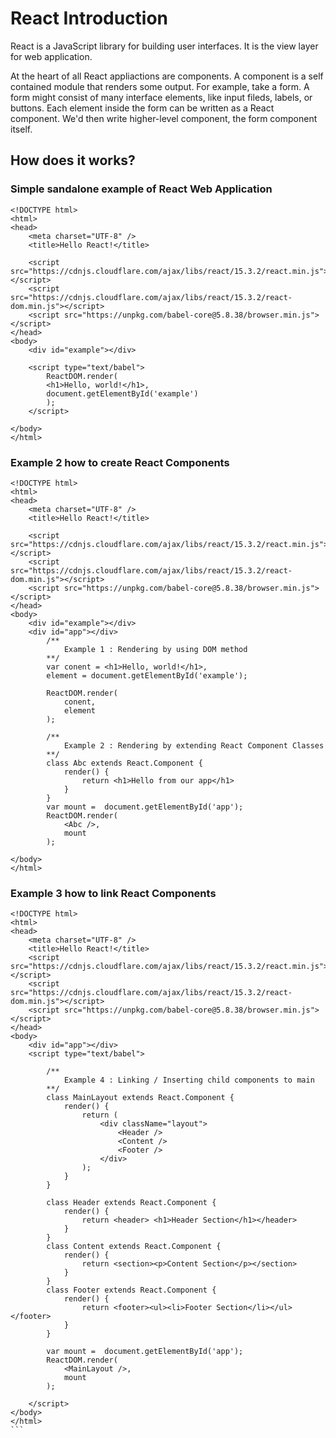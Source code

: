 # React Introduction
React is a JavaScript library for building user interfaces. It is the view layer for web application.

At the heart of all React appliactions are components. A component is a self contained module that renders some output. For example, take a form. A form might consist of many interface elements, like input fileds, labels, or buttons. Each element inside the form can be written as a React component. We'd then write higher-level component, the form component itself.

## How does it works?




### Simple sandalone example of React Web Application

```
<!DOCTYPE html>
<html>
<head>
	<meta charset="UTF-8" />
	<title>Hello React!</title>
	
	<script src="https://cdnjs.cloudflare.com/ajax/libs/react/15.3.2/react.min.js"></script>
	<script src="https://cdnjs.cloudflare.com/ajax/libs/react/15.3.2/react-dom.min.js"></script> 
	<script src="https://unpkg.com/babel-core@5.8.38/browser.min.js"></script>
</head>
<body>
	<div id="example"></div>

	<script type="text/babel">
		ReactDOM.render(
		<h1>Hello, world!</h1>,
		document.getElementById('example')
		);
	</script>
	
</body>
</html>

```

### Example 2 how to create React Components
```
<!DOCTYPE html>
<html>
<head>
	<meta charset="UTF-8" />
	<title>Hello React!</title>
	
	<script src="https://cdnjs.cloudflare.com/ajax/libs/react/15.3.2/react.min.js"></script>
	<script src="https://cdnjs.cloudflare.com/ajax/libs/react/15.3.2/react-dom.min.js"></script> 
	<script src="https://unpkg.com/babel-core@5.8.38/browser.min.js"></script>
</head>
<body>
	<div id="example"></div>
	<div id="app"></div>
		/**
			Example 1 : Rendering by using DOM method 
		**/
		var conent = <h1>Hello, world!</h1>,
		element = document.getElementById('example');

		ReactDOM.render(
			conent, 
			element
		);

		/**
			Example 2 : Rendering by extending React Component Classes
		**/
		class Abc extends React.Component {
			render() {
				return <h1>Hello from our app</h1>
			}
		}
		var mount =  document.getElementById('app');
		ReactDOM.render(
			<Abc />, 
			mount
		);
	
</body>
</html>
```

### Example 3 how to link React Components

````
<!DOCTYPE html>
<html>
<head>
	<meta charset="UTF-8" />
	<title>Hello React!</title>	
	<script src="https://cdnjs.cloudflare.com/ajax/libs/react/15.3.2/react.min.js"></script>
	<script src="https://cdnjs.cloudflare.com/ajax/libs/react/15.3.2/react-dom.min.js"></script> 
	<script src="https://unpkg.com/babel-core@5.8.38/browser.min.js"></script>
</head>
<body>
	<div id="app"></div>
	<script type="text/babel">
		
		/**
			Example 4 : Linking / Inserting child components to main
		**/
		class MainLayout extends React.Component {
			render() {
				return (
					<div className="layout">
						<Header />
						<Content />
						<Footer />
					</div>
				);
			}
		}

		class Header extends React.Component {
			render() {
				return <header> <h1>Header Section</h1></header>
			}
		}
		class Content extends React.Component {
			render() {
				return <section><p>Content Section</p></section>
			}
		}
		class Footer extends React.Component {
			render() {
				return <footer><ul><li>Footer Section</li></ul></footer>
			}
		}

		var mount =  document.getElementById('app');
		ReactDOM.render(
			<MainLayout />, 
			mount
		);

	</script>
</body>
</html>
```

